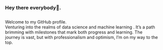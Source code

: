 ### Hey there everybody👋. 
##
Welcome to my GitHub profile.  
Venturing into the realms of data science and machine learning .
It’s a path brimming with milestones that mark both progress and learning.
The journey is vast, but with professionalism and optimism, I’m on my way to the top.
##  

<!--
**FriendA2992/FriendA2992** is a ✨ _special_ ✨ repository because its `README.md` (this file) appears on your GitHub profile.

Here are some ideas to get you started:

- 🔭 I’m currently working on ...
- 🌱 I’m currently learning ...
- 👯 I’m looking to collaborate on ...
- 🤔 I’m looking for help with ...
- 💬 Ask me about ...
- 📫 How to reach me: ...
- 😄 Pronouns: ...
- ⚡ Fun fact: ...
-->
